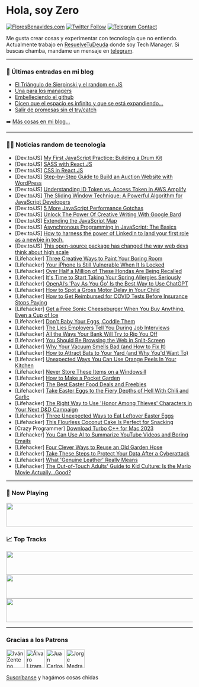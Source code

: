 # Hola, soy Zero

[![FloresBenavides.com](https://img.shields.io/website?down_message=oops&label=MiBlog&style=for-the-badge&up_message=online&url=https%3A%2F%2Ffloresbenavides.com)](https://floresbenavides.com) [![Twitter Follow](https://img.shields.io/twitter/follow/ZeroDragon?color=%231DA1F2&label=Follow&logo=twitter&logoColor=ffffff&style=for-the-badge)](https://twitter.com/zerodragon) [![Telegram Contact](https://img.shields.io/badge/escr%C3%ADbeme-ZeroDragon-%2326A5E4?style=for-the-badge&logo=telegram)](https://t.me/zerodragon)

Me gusta crear cosas y experimentar con tecnología que no entiendo.
Actualmente trabajo en [ResuelveTuDeuda](http://github.com/resuelve) donde soy Tech Manager.
Si buscas chamba, mandame un mensaje en [telegram](https://t.me/zerodragon).

---

### 📕 Últimas entradas en mi blog
<!-- BLOG-POST-LIST:START -->
- [El Triángulo de Sierpinski y el random en JS](https://floresbenavides.com/el-triangulo-de-sierpinski-y-el-random-en-js/)
- [Una para los managers](https://floresbenavides.com/una-para-los-managers/)
- [Embelleciendo el github](https://floresbenavides.com/embelleciendo-el-github/)
- [Dicen que el espacio es infinito y que se está expandiendo…](https://floresbenavides.com/dicen-que-el-espacio-es-infinito-y-que-se-esta-expandiendo/)
- [Salir de promesas sin el try/catch](https://floresbenavides.com/salir-de-promesas-sin-el-try-catch/)
<!-- BLOG-POST-LIST:END -->

➡️ [Más cosas en mi blog...](https://floresbenavides.com)

---

### 👨‍💻 Noticias random de tecnología
<!-- TECH-POSTS:START -->
- [Dev.to/JS] [My First JavaScript Practice: Building a Drum Kit](https://dev.to/adremy/my-first-javascript-practice-building-a-drum-kit-2kk5)
- [Dev.to/JS] [SASS with React.JS](https://dev.to/kiransm/sass-with-reactjs-2d62)
- [Dev.to/JS] [CSS in React.JS](https://dev.to/kiransm/css-in-reactjs-1beo)
- [Dev.to/JS] [Step-by-Step Guide to Build an Auction Website with WordPress](https://dev.to/hirendhaduk_/step-by-step-guide-to-build-an-auction-website-with-wordpress-gjg)
- [Dev.to/JS] [Understanding ID Token vs. Access Token in AWS Amplify](https://dev.to/zirkelc/understanding-id-token-vs-access-token-in-aws-amplify-2oen)
- [Dev.to/JS] [The Sliding Window Technique: A Powerful Algorithm for JavaScript Developers](https://dev.to/sanukhandev/the-sliding-window-technique-a-powerful-algorithm-for-javascript-developers-3nfm)
- [Dev.to/JS] [5 More JavaScript Performance Gotchas](https://dev.to/andreasbergstrom/5-more-javascript-performance-gotchas-4k5g)
- [Dev.to/JS] [Unlock The Power Of Creative Writing With Google Bard](https://dev.to/infowindtechno/unlock-the-power-of-creative-writing-with-google-bard-bmb)
- [Dev.to/JS] [Extending the JavaScript Map](https://dev.to/retraigo/extending-the-javascript-map-ae3)
- [Dev.to/JS] [Asynchronous Programming in JavaScript: The Basics](https://dev.to/haastrupea/asynchronous-programming-in-javascript-the-basics-4b0)
- [Dev.to/JS] [How to harness the power of LinkedIn to land your first role as a newbie in tech.](https://dev.to/chidiebereomasi/how-to-harness-the-power-of-linkedin-to-land-your-first-role-as-a-newbie-in-tech-3k1c)
- [Dev.to/JS] [This open-source package has changed the way web devs think about high scale](https://dev.to/odedshimoni/this-open-source-package-easily-and-automatically-retries-your-actions-and-even-reverts-whole-groups-if-even-one-failed-f91)
- [Lifehacker] [Three Creative Ways to Paint Your Boring Room](https://lifehacker.com/three-creative-ways-to-paint-your-boring-room-1850313019)
- [Lifehacker] [Your iPhone Is Still Vulnerable When It Is Locked](https://lifehacker.com/your-iphone-is-still-vulnerable-when-it-is-locked-1850318663)
- [Lifehacker] [Over Half a Million of These Hondas Are Being Recalled](https://lifehacker.com/over-half-a-million-of-these-hondas-are-being-recalled-1850314065)
- [Lifehacker] [It&#39;s Time to Start Taking Your Spring Allergies Seriously](https://lifehacker.com/its-time-to-start-taking-your-spring-allergies-seriousl-1850313310)
- [Lifehacker] [OpenAI’s &#39;Pay As You Go&#39; Is the Best Way to Use ChatGPT](https://lifehacker.com/openai-s-pay-as-you-go-is-the-best-way-to-use-chatgpt-1850318349)
- [Lifehacker] [How to Spot a Gross Motor Delay in Your Child](https://lifehacker.com/how-to-spot-a-gross-motor-delay-in-your-child-1850313484)
- [Lifehacker] [How to Get Reimbursed for COVID Tests Before Insurance Stops Paying](https://lifehacker.com/how-to-get-reimbursed-for-covid-tests-before-insurance-1850314482)
- [Lifehacker] [Get a Free Sonic Cheeseburger When You Buy Anything. Even a Cup of Ice](https://lifehacker.com/get-a-free-sonic-cheeseburger-when-you-buy-anything-ev-1850313703)
- [Lifehacker] [Don&#39;t Baby Your Eggs, Coddle Them](https://lifehacker.com/dont-baby-your-eggs-coddle-them-1850314208)
- [Lifehacker] [The Lies Employers Tell You During Job Interviews](https://lifehacker.com/the-lies-employers-tell-you-during-job-interviews-1850307753)
- [Lifehacker] [All the Ways Your Bank Will Try to Rip You Off](https://lifehacker.com/all-the-ways-your-bank-will-try-to-rip-you-off-1850312694)
- [Lifehacker] [You Should Be Browsing the Web in Split-Screen](https://lifehacker.com/you-should-be-browsing-the-web-in-split-screen-1850311393)
- [Lifehacker] [Why Your Vacuum Smells Bad &lpar;and How to Fix It&rpar;](https://lifehacker.com/why-your-vacuum-smells-bad-and-how-to-fix-it-1850315877)
- [Lifehacker] [How to Attract Bats to Your Yard &lpar;and Why You&#39;d Want To&rpar;](https://lifehacker.com/how-to-attract-bats-to-your-yard-and-why-youd-want-to-1850315881)
- [Lifehacker] [Unexpected Ways You Can Use Orange Peels In Your Kitchen](https://lifehacker.com/unexpected-ways-you-can-use-orange-peels-in-your-kitche-1850315885)
- [Lifehacker] [Never Store These Items on a Windowsill](https://lifehacker.com/never-store-these-items-on-a-windowsill-1850314993)
- [Lifehacker] [How to Make a Pocket Garden](https://lifehacker.com/how-to-make-a-pocket-garden-1850314990)
- [Lifehacker] [The Best Easter Food Deals and Freebies](https://lifehacker.com/the-best-easter-food-deals-and-freebies-1850305940)
- [Lifehacker] [Take Easter Eggs to the Fiery Depths of Hell With Chili and Garlic](https://lifehacker.com/take-easter-eggs-to-the-fiery-depths-of-hell-with-chili-1850313422)
- [Lifehacker] [The Right Way to Use &#39;Honor Among Thieves&#39; Characters in Your Next D&amp;D Campaign](https://lifehacker.com/the-right-way-to-use-honor-among-thieves-characters-in-1850313225)
- [Lifehacker] [Three Unexpected Ways to Eat Leftover Easter Eggs](https://lifehacker.com/three-unexpected-ways-to-eat-leftover-easter-eggs-1850312627)
- [Lifehacker] [This Flourless Coconut Cake Is Perfect for Snacking](https://lifehacker.com/this-flourless-coconut-cake-is-perfect-for-snacking-1850312613)
- [Crazy Programmer] [Download Turbo C++ for Mac 2023](https://www.thecrazyprogrammer.com/2023/04/turbo-c-for-mac.html)
- [Lifehacker] [You Can Use AI to Summarize YouTube Videos and Boring Emails](https://lifehacker.com/you-can-actually-use-ai-to-summarize-youtube-videos-and-1850311347)
- [Lifehacker] [Four Clever Ways to Reuse an Old Garden Hose](https://lifehacker.com/four-clever-ways-to-reuse-an-old-garden-hose-1850312495)
- [Lifehacker] [Take These Steps to Protect Your Data After a Cyberattack](https://lifehacker.com/take-these-steps-to-protect-your-data-after-a-cyberatta-1850304604)
- [Lifehacker] [What &#39;Genuine Leather&#39; Really Means](https://lifehacker.com/what-genuine-leather-really-means-1850309049)
- [Lifehacker] [The Out-of-Touch Adults&#39; Guide to Kid Culture: Is the Mario Movie Actually...Good?](https://lifehacker.com/the-out-of-touch-adults-guide-to-kid-culture-is-the-ma-1850309148)<!-- TECH-POSTS:END -->

---

### 🎵 Now Playing
<a href="https://spotify-now-playing-dun.vercel.app/now-playing?open"><img src="https://spotify-now-playing-dun.vercel.app/now-playing" width="540" height="64"></a>

### 📈 Top Tracks
<a href="https://spotify-now-playing-dun.vercel.app/top-tracks?i=1&open"><img src="https://spotify-now-playing-dun.vercel.app/top-tracks?i=1" width="540" height="64"></a>
<a href="https://spotify-now-playing-dun.vercel.app/top-tracks?i=2&open"><img src="https://spotify-now-playing-dun.vercel.app/top-tracks?i=2" width="540" height="64"></a>
<a href="https://spotify-now-playing-dun.vercel.app/top-tracks?i=3&open"><img src="https://spotify-now-playing-dun.vercel.app/top-tracks?i=3" width="540" height="64"></a>

---

### Gracias a los Patrons
[<img src="https://avatars.githubusercontent.com/u/243380?v=4" alt="Iván Zenteno" width="50px">](https://github.com/k001) [<img src="https://avatars.githubusercontent.com/u/19955639?v=4" alt="Álvaro Lizama" width="50px">](https://github.com/alvarolizama) [<img src="https://avatars.githubusercontent.com/u/2718753?v=4" alt="Juan Carlos Ruiz" width="50px">](https://github.com/JuanCrg90) [<img src="https://avatars.githubusercontent.com/u/37025?v=4" alt="Jorge Medrano" width="50px">](https://github.com/h1pp1e) 

[Suscríbanse](https://www.patreon.com/zerodragon) y hagámos cosas chidas
